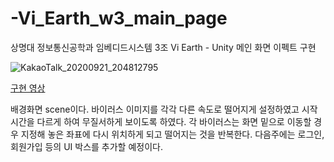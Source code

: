 # -Vi_Earth_w3_main_page
상명대 정보통신공학과 임베디드시스템 3조 Vi Earth - Unity 메인 화면 이펙트 구현

![KakaoTalk_20200921_204812795](https://user-images.githubusercontent.com/54584364/93767406-f2d84900-fc52-11ea-8184-d577714decde.jpg)

[구현 영상](https://www.youtube.com/embed/lF-BgLpx5-I)

배경화면 scene이다.
바이러스 이미지를 각각 다른 속도로 떨어지게 설정하였고 시작시간을 다르게 하여
무질서하게 보이도록 하였다. 각 바이러스는 화면 밑으로 이동할 경우 지정해 놓은 좌표에
다시 위치하게 되고 떨어지는 것을 반복한다. 다음주에는 로그인, 회원가입 등의 UI 박스를 추가할 예정이다.
